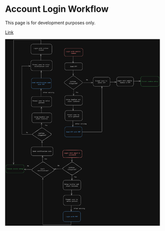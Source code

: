 # Account Login Workflow

This page is for development purposes only.

[Link](https://excalidraw.com/#json=yaVxeJhtQEzD6zsBT_kZg,_Tr2y72VxUOmDTkJ1CozmA)

<!-- markdownlint-disable MD033 -->
<p></p>

![Account Login Workflow Graph](../../../../src/assets/images/Workflow.png)
